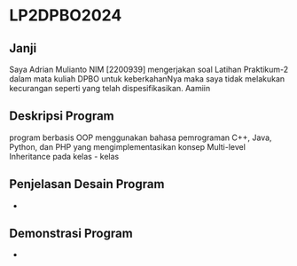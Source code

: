 # LP2DPBO2024
## Janji
Saya Adrian Mulianto NIM [2200939] mengerjakan soal Latihan Praktikum-2 dalam mata kuliah DPBO untuk keberkahanNya maka saya tidak melakukan kecurangan seperti yang telah dispesifikasikan. Aamiin 

## Deskripsi Program
program berbasis OOP menggunakan bahasa pemrograman C++, Java, Python, dan PHP yang mengimplementasikan konsep Multi-level Inheritance  pada kelas - kelas
## Penjelasan Desain Program
-
## Demonstrasi Program
-
